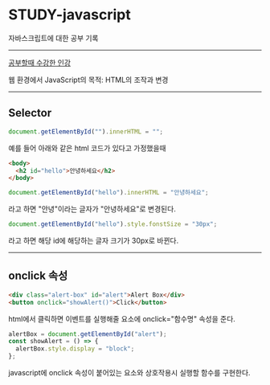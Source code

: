 # STUDY-javascript

자바스크립트에 대한 공부 기록

---

<a href="https://codingapple.com/">공부할때 수강한 인강</a>

웹 환경에서 JavaScript의 목적: HTML의 조작과 변경

---

## Selector

```js
document.getElementById("").innerHTML = "";
```

예를 들어 아래와 같은 html 코드가 있다고 가정했을때

```html
<body>
  <h2 id="hello">안녕하세요</h2>
</body>
```

```js
document.getElementById("hello").innerHTML = "안녕하세요";
```

라고 하면 "안녕"이라는 글자가 "안녕하세요"로 변경된다.

```js
document.getElementById("hello").style.fonstSize = "30px";
```

라고 하면 해당 id에 해당하는 글자 크기가 30px로 바뀐다.

---

## onclick 속성

```html
<div class="alert-box" id="alert">Alert Box</div>
<button onclick="showAlert()">Click</button>
```

html에서 클릭하면 이벤트를 실행해줄 요소에 onclick="함수명" 속성을 준다.

```js
alertBox = document.getElementById("alert");
const showAlert = () => {
  alertBox.style.display = "block";
};
```

javascript에 onclick 속성이 붙어있는 요소와 상호작용시 실행할 함수를 구현한다.

